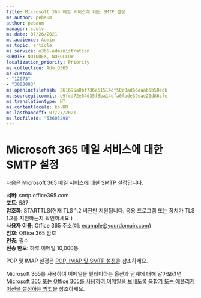```yaml
---
title: Microsoft 365 메일 서비스에 대한 SMTP 설정
ms.author: pebaum
author: pebaum
manager: scotv
ms.date: 07/26/2021
ms.audience: Admin
ms.topic: article
ms.service: o365-administration
ROBOTS: NOINDEX, NOFOLLOW
localization_priority: Priority
ms.collection: Adm_O365
ms.custom:
- "12073"
- "3000003"
ms.openlocfilehash: 261695a0bf736a51514df50c0ad66aaab5b50edb
ms.sourcegitcommit: e9fcd72e64d35f5ba14dfa0fbde39eae20d86cfe
ms.translationtype: HT
ms.contentlocale: ko-KR
ms.lasthandoff: 07/27/2021
ms.locfileid: "53603298"
---
```

# <a name="smtp-settings-for-the-microsoft-365-mail-service"></a>Microsoft 365 메일 서비스에 대한 SMTP 설정

다음은 Microsoft 365 메일 서비스에 대한 SMTP 설정입니다.

**서버**: smtp.office365.com </br>
**포트**: 587 </br>
**암호화**: STARTTLS(현재 TLS 1.2 버전만 지원됩니다. 응용 프로그램 또는 장치가 TLS 1.2를 지원하는지 확인하세요.) </br>
**사용자 이름**: Office 365 주소(예: example@yourdomain.com) </br>
**암호**: Office 365 암호 </br>
**인증**: 필수 </br>
**전송 한도**: 하루 이메일 10,000통 </br>

POP 및 IMAP 설정은 [POP, IMAP 및 SMTP 설정](https://support.microsoft.com/office/pop-imap-and-smtp-settings-8361e398-8af4-4e97-b147-6c6c4ac95353)을 참조하세요.
 
Microsoft 365를 사용하여 이메일을 릴레이하는 옵션과 단계에 대해 알아보려면 [Microsoft 365 또는 Office 365를 사용하여 이메일을 보내도록 복합기 또는 애플리케이션을 설정하는 방법](/exchange/mail-flow-best-practices/how-to-set-up-a-multifunction-device-or-application-to-send-email-using-microsoft-365-or-office-365)을 참조하세요.